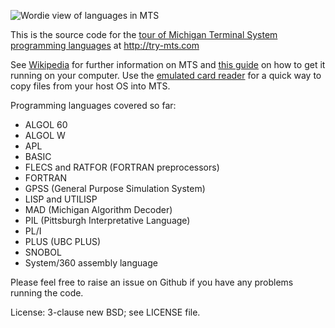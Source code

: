 ![Wordie view of languages in MTS](http://try-mts.com/content/images/2014/11/mts-languages.png)

This is the source code for the [tour of Michigan Terminal System programming languages](http://try-mts.com/programming-languages-in-mts/) at http://try-mts.com

See [Wikipedia](http://en.wikipedia.org/wiki/Michigan_Terminal_System) for further information on MTS and [this guide](http://try-mts.com/get-up-and-running-with-mts/) on how to get it running on your computer. Use the [emulated card reader](http://try-mts.com/submitting-batch-jobs-from-the-reader/) for a quick way to copy files from your host OS into MTS.

Programming languages covered so far:

* ALGOL 60
* ALGOL W
* APL
* BASIC
* FLECS and RATFOR (FORTRAN preprocessors)
* FORTRAN
* GPSS (General Purpose Simulation System)
* LISP and UTILISP
* MAD (Michigan Algorithm Decoder)
* PIL (Pittsburgh Interpretative Language)
* PL/I
* PLUS (UBC PLUS)
* SNOBOL
* System/360 assembly language

Please feel free to raise an issue on Github if you have any problems running the code.

License: 3-clause new BSD; see LICENSE file.
